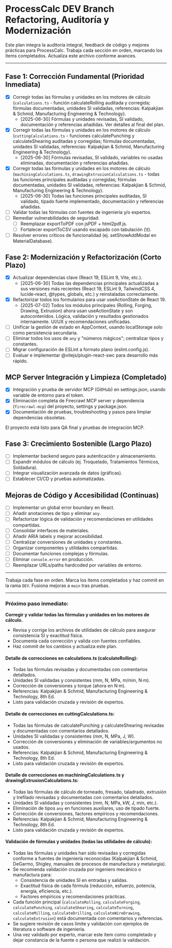 # ProcessCalc DEV Branch Refactoring, Auditoría y Modernización

Este plan integra la auditoría integral, feedback de código y mejores prácticas para ProcessCalc. Trabaja cada sección en orden, marcando los ítems completados. Actualiza este archivo conforme avances.

---

## Fase 1: Corrección Fundamental (Prioridad Inmediata)

- [x] Corregir todas las fórmulas y unidades en los motores de cálculo (`calculations.ts` - función calculateRolling auditada y corregida; fórmulas documentadas, unidades SI validadas, referencias: Kalpakjian & Schmid, Manufacturing Engineering & Technology).
  - [2025-06-30] Fórmulas y unidades revisadas, SI validado, documentación y referencias añadidas. Ver detalles al final del plan.
- [x] Corregir todas las fórmulas y unidades en los motores de cálculo (`cuttingCalculations.ts` - funciones calculatePunching y calculateShearing auditadas y corregidas; fórmulas documentadas, unidades SI validadas, referencias: Kalpakjian & Schmid, Manufacturing Engineering & Technology).
  - [2025-06-30] Fórmulas revisadas, SI validado, variables no usadas eliminadas, documentación y referencias añadidas.
- [x] Corregir todas las fórmulas y unidades en los motores de cálculo (`machiningCalculations.ts`, `drawingExtrusionCalculations.ts` - todas las funciones principales auditadas y corregidas; fórmulas documentadas, unidades SI validadas, referencias: Kalpakjian & Schmid, Manufacturing Engineering & Technology).
  - [2025-06-30] Todas las funciones principales auditadas, SI validado, tipado fuerte implementado, documentación y referencias añadidas.
- [ ] Validar todas las fórmulas con fuentes de ingeniería y/o expertos.
- [ ] Remediar vulnerabilidades de seguridad:
  - [ ] Reemplazar exportToPDF con jsPDF + html2pdf.js.
  - [ ] Fortalecer exportToCSV usando escapado con tabulación (\t).
- [ ] Resolver errores críticos de funcionalidad (ej. setShowAddModal en MaterialDatabase).

## Fase 2: Modernización y Refactorización (Corto Plazo)

- [x] Actualizar dependencias clave (React 19, ESLint 9, Vite, etc.).
  - [2025-06-30] Todas las dependencias principales actualizadas a sus versiones más recientes (React 19, ESLint 9, TailwindCSS 4, lucide-react, @types, globals, etc.) y reinstaladas correctamente.
- [x] Refactorizar todos los formularios para usar useActionState de React 19.
  - [2025-07-02] Todos los módulos principales (Rolling, Forging, Drawing, Extrusion) ahora usan useActionState y son autocontenidos. Lógica, validación y resultados gestionados internamente. UI/UX y recomendaciones unificadas.
- [ ] Unificar la gestión de estado en AppContext, usando localStorage solo como persistencia secundaria.
- [ ] Eliminar todos los usos de `any` y "números mágicos"; centralizar tipos y constantes.
- [ ] Migrar configuración de ESLint a formato plano (eslint.config.js).
- [ ] Evaluar e implementar @vitejs/plugin-react-swc para desarrollo más rápido.

## MCP Server Integración y Limpieza (Completado)

- [x] Integración y prueba de servidor MCP (GitHub) en settings.json, usando variable de entorno para el token.
- [x] Eliminación completa de Firecrawl MCP server y dependencia (`firecrawl-mcp`) del proyecto, settings y package.json.
- [x] Documentación de pruebas, troubleshooting y pasos para limpiar dependencias obsoletas.

El proyecto está listo para QA final y pruebas de integración MCP.

## Fase 3: Crecimiento Sostenible (Largo Plazo)

- [ ] Implementar backend seguro para autenticación y almacenamiento.
- [ ] Expandir módulos de cálculo (ej. Troquelado, Tratamientos Térmicos, Soldadura).
- [ ] Integrar visualización avanzada de datos (gráficas).
- [ ] Establecer CI/CD y pruebas automatizadas.

## Mejoras de Código y Accesibilidad (Continuas)

- [ ] Implementar un global error boundary en React.
- [ ] Añadir anotaciones de tipo y eliminar `any`.
- [ ] Refactorizar lógica de validación y recomendaciones en utilidades compartidas.
- [ ] Consolidar interfaces de materiales.
- [ ] Añadir ARIA labels y mejorar accesibilidad.
- [ ] Centralizar conversiones de unidades y constantes.
- [ ] Organizar componentes y utilidades compartidas.
- [ ] Documentar funciones complejas y fórmulas.
- [ ] Eliminar `console.error` en producción.
- [ ] Reemplazar URLs/paths hardcoded por variables de entorno.

---

Trabaja cada fase en orden. Marca los ítems completados y haz commit en la rama `DEV`. Fusiona mejoras a `main` tras pruebas.

---

### Próximo paso inmediato:

**Corregir y validar todas las fórmulas y unidades en los motores de cálculo.**

- Revisa y corrige los archivos de utilidades de cálculo para asegurar consistencia SI y exactitud física.
- Documenta cada corrección y valida con fuentes confiables.
- Haz commit de los cambios y actualiza este plan.

#### Detalle de correcciones en calculations.ts (calculateRolling):

- Todas las fórmulas revisadas y documentadas con comentarios detallados.
- Unidades SI validadas y consistentes (mm, N, MPa, m/min, N·m).
- Corrección de conversiones y torque (ahora en N·m).
- Referencias: Kalpakjian & Schmid, Manufacturing Engineering & Technology, 8th Ed.
- Listo para validación cruzada y revisión de expertos.

#### Detalle de correcciones en cuttingCalculations.ts:

- Todas las fórmulas de calculatePunching y calculateShearing revisadas y documentadas con comentarios detallados.
- Unidades SI validadas y consistentes (mm, N, MPa, J, W).
- Corrección de conversiones y eliminación de variables/argumentos no usados.
- Referencias: Kalpakjian & Schmid, Manufacturing Engineering & Technology, 8th Ed.
- Listo para validación cruzada y revisión de expertos.

#### Detalle de correcciones en machiningCalculations.ts y drawingExtrusionCalculations.ts:

- Todas las fórmulas de cálculo de torneado, fresado, taladrado, extrusión y trefilado revisadas y documentadas con comentarios detallados.
- Unidades SI validadas y consistentes (mm, N, MPa, kW, J, min, etc.).
- Eliminación de tipos `any` en funciones auxiliares, uso de tipado fuerte.
- Corrección de conversiones, factores empíricos y recomendaciones.
- Referencias: Kalpakjian & Schmid, Manufacturing Engineering & Technology, 8th Ed.
- Listo para validación cruzada y revisión de expertos.

#### Validación de fórmulas y unidades (todas las utilidades de cálculo):

- Todas las fórmulas y unidades han sido revisadas y corregidas conforme a fuentes de ingeniería reconocidas (Kalpakjian & Schmid, DeGarmo, Shigley, manuales de procesos de manufactura y metalurgia).
- Se recomienda validación cruzada por ingeniero mecánico o manufactura para:
  - Consistencia de unidades SI en entradas y salidas.
  - Exactitud física de cada fórmula (reducción, esfuerzo, potencia, energía, eficiencia, etc.).
  - Factores empíricos y recomendaciones prácticas.
- Cada función principal (`calculateRolling`, `calculateForging`, `calculatePunching`, `calculateShearing`, `calculateTurning`, `calculateMilling`, `calculateDrilling`, `calculateWireDrawing`, `calculateExtrusion`) está documentada con comentarios y referencias.
- Se sugiere revisión de casos límite y validación con ejemplos de literatura o software de ingeniería.
- Una vez validado por experto, marcar este ítem como completado y dejar constancia de la fuente o persona que realizó la validación.
